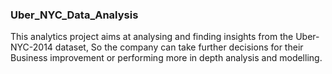 ### Uber_NYC_Data_Analysis
This analytics project aims at analysing and finding insights from the Uber-NYC-2014 dataset, So the company can take further decisions for their Business improvement or performing more in depth analysis and modelling.
